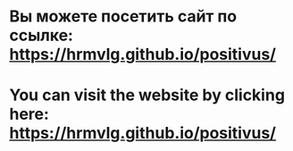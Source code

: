 # Вы можете посетить сайт по ссылке: https://hrmvlg.github.io/positivus/
# You can visit the website by clicking here: https://hrmvlg.github.io/positivus/
